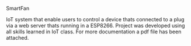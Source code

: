 SmartFan

IoT system that enable users to control a device thats connected to a plug via a web server thats running in a ESP8266.
Project was developed using all skills learned in IoT class.
For more documentation a pdf file has been attached.
